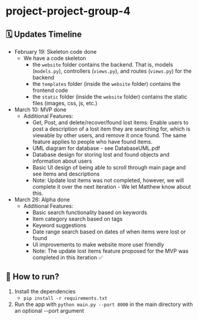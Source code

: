 # project-project-group-4

## 🗓 Updates Timeline

- February 19: Skeleton code done
    - We have a code skeleton
        - the `website` folder contains the backend. That is, models (`models.py`), controllers (`views.py`), and routes (`views.py`) for the backend
        - the `templates` folder (inside the `website` folder) contains the frontend code
        - the `static` folder (inside the `website` folder) contains the static files (images, css, js, etc.)
- March 10: MVP done
    - Additional Features:
        - Get, Post, and delete/recover/found lost items: Enable users to post a description of a lost item they are searching for, which is viewable by other users, 
        and remove it once found. The same feature applies to people who have found items.
        - UML diagram for database - see DatabaseUML.pdf
        - Database design for storing lost and found objects and information about users
        - Basic UI design of being able to scroll through main page and see items and descriptions
        - Note: Update lost items was not completed, however, we will complete it over the next iteration - We let Matthew know about this.
- March 26: Alpha done
    - Additional Features:
        - Basic search functionality based on keywords
        - Item category search based on tags
        - Keyword suggestions
        - Date range search based on dates of when items were lost or found
        - UI improvements to make website more user friendly
        - Note: The update lost items feature proposed for the MVP was completed in this iteration ✅

## 🤔 How to run?

1. Install the dependencies
    - `pip install -r requirements.txt`
2. Run the app with `python main.py --port 8000` in the main directory with an optional --port argument

